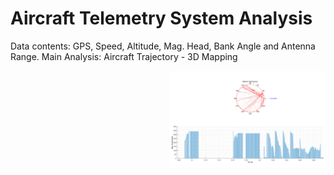 # Aircraft Telemetry System Analysis
Data contents: GPS, Speed, Altitude, Mag. Head, Bank Angle and Antenna Range. Main Analysis: Aircraft Trajectory - 3D Mapping

<img src="https://github.com/JoaoCioffi/AircraftTelemetrySystem_Analysis/blob/main/MagHead.png" min-width="250px" max-width="200px" width="250px" align="right" alt="Computador-JulianaIzac">


